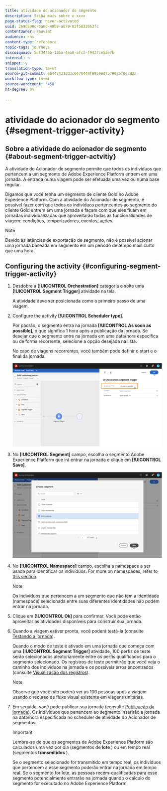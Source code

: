 ```yaml
---
title: atividade do acionador do segmento
description: Saiba mais sobre o xxxx
page-status-flag: never-activated
uuid: 269d590c-5a6d-40b9-a879-02f5033863fc
contentOwner: sauviat
audience: rns
content-type: reference
topic-tags: journeys
discoiquuid: 5df34f55-135a-4ea8-afc2-f9427ce5ae7b
internal: n
snippet: y
translation-type: tm+mt
source-git-commit: eb4474313d3c0470448f9959ed757902ef0ecd2a
workflow-type: tm+mt
source-wordcount: '458'
ht-degree: 0%

---
```



# atividade do acionador do segmento {#segment-trigger-activity}

## Sobre a atividade do acionador de segmento {#about-segment-trigger-actvitiy}

A atividade do Acionador de segmento permite que todos os indivíduos que pertencem a um segmento de Adobe Experience Platform entrem em uma jornada. A entrada numa viagem pode ser efetuada uma vez ou numa base regular.

Digamos que você tenha um segmento de cliente Gold no Adobe Experience Platform. Com a atividade do Acionador de segmento, é possível fazer com que todos os indivíduos pertencentes ao segmento do cliente Gold entrem em uma jornada e façam com que eles fluam em jornadas individualizadas que aproveitarão todas as funcionalidades de viagem: condições, temporizadores, eventos, ações.

>[!NOTE]
>
>Devido às latências de exportação de segmento, não é possível acionar uma jornada baseada em segmento em um período de tempo mais curto que uma hora.

## Configuring the activity {#configuring-segment-trigger-activity}

1. Desdobre a **[!UICONTROL Orchestration]** categoria e solte uma **[!UICONTROL Segment Trigger]** atividade na tela.

   A atividade deve ser posicionada como o primeiro passo de uma viagem.

1. Configure the activity **[!UICONTROL Scheduler type]**.

   Por padrão, o segmento entra na jornada **[!UICONTROL As soon as possible]**, o que significa 1 hora após a publicação da jornada. Se desejar que o segmento entre na jornada em uma data/hora específica ou de forma recorrente, selecione a opção desejada na lista.

   No caso de viagens recorrentes, você também pode definir o start e o final da jornada.

   ![](../assets/segment-trigger-schedule.png)

1. No **[!UICONTROL Segment]** campo, escolha o segmento Adobe Experience Platform que irá entrar na jornada e clique em **[!UICONTROL Save]**.

   ![](../assets/segment-trigger-segment-selection.png)

1. No **[!UICONTROL Namespace]** campo, escolha a namespace a ser usada para identificar os indivíduos. For more on namespaces, refer to [this section](../event/selecting-the-namespace.md).

   >[!NOTE]
   >
   >Os indivíduos que pertencem a um segmento que não tem a identidade (namespace) selecionada entre suas diferentes identidades não podem entrar na jornada.

1. Clique em **[!UICONTROL Ok]** para confirmar. Você pode então aproveitar as atividades disponíveis para construir sua jornada.

1. Quando a viagem estiver pronta, você poderá testá-la (consulte [Testando a jornada](../building-journeys/testing-the-journey.md)).

   Quando o modo de teste é ativado em uma jornada que começa com uma **[!UICONTROL Segment Trigger]** atividade, 100 perfis de teste serão selecionados aleatoriamente entre os perfis qualificados para o segmento selecionado. Os registros de teste permitirão que você veja o caminho dos indivíduos na jornada e os possíveis erros encontrados (consulte [Visualização dos registros](../building-journeys/testing-the-journey.md#viewing_logs)).

   >[!NOTE]
   >
   >Observe que você não poderá ver as 100 pessoas após a viagem usando o recurso de fluxo visual existente em viagens unitárias.

1. Em seguida, você pode publicar sua jornada (consulte [Publicação da jornada](../building-journeys/publishing-the-journey.md)). Os indivíduos que pertencem ao segmento inserirão a jornada na data/hora especificada no scheduler de atividade do Acionador de segmentos.

   >[!IMPORTANT]
   >
   >Lembre-se de que os segmentos de Adobe Experience Platform são calculados uma vez por dia (segmentos de **lote** ) ou em tempo real (segmentos **transmitidos** ).
   >
   >Se o segmento selecionado for transmitido em tempo real, os indivíduos que pertencem a esse segmento poderão entrar na jornada em tempo real. Se o segmento for lote, as pessoas recém-qualificadas para esse segmento potencialmente entrarão na jornada quando o cálculo do segmento for executado no Adobe Experience Platform.
